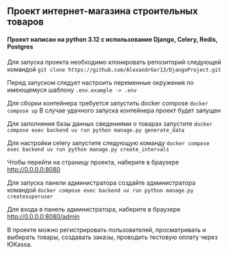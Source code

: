 ## Проект интернет-магазина строительных товаров
#### Проект написан на python 3.12 с использование Django, Celery, Redis, Postgres

Для запуска проекта необходимо клонировать репозиторий следующей командой
`
git clone https://github.com/AlexandrGor13/DjangoProject.git
`

Перед запуском следует настроить переменные окружения по имеющемуся шаблону
`.env.example -> .env`

Для сборки контейнера требуется запустить docker compose
`docker compose up`
В случае удачного запуска контейнера проект будет запущен

Для заполнения базы данных сведениями о товарах запустите
`docker compose exec backend uv run python manage.py generate_data`

Для настройки celery запустите следующую команду
`docker compose exec backend uv run python manage.py create_intervals`

Чтобы перейти на страницу проекта, наберите в браузере http://0.0.0.0:8080

Для запуска панели администратора создайте администратора командой
`docker compose exec backend uv run python manage.py createsuperuser`

Для входа в панель администратора, наберите в браузере http://0.0.0.0:8080/admin

В проекте можно регистрировать пользователей, просматривать и выбирать товары, создавать заказы, проводить тестовую оплату через ЮKassa.